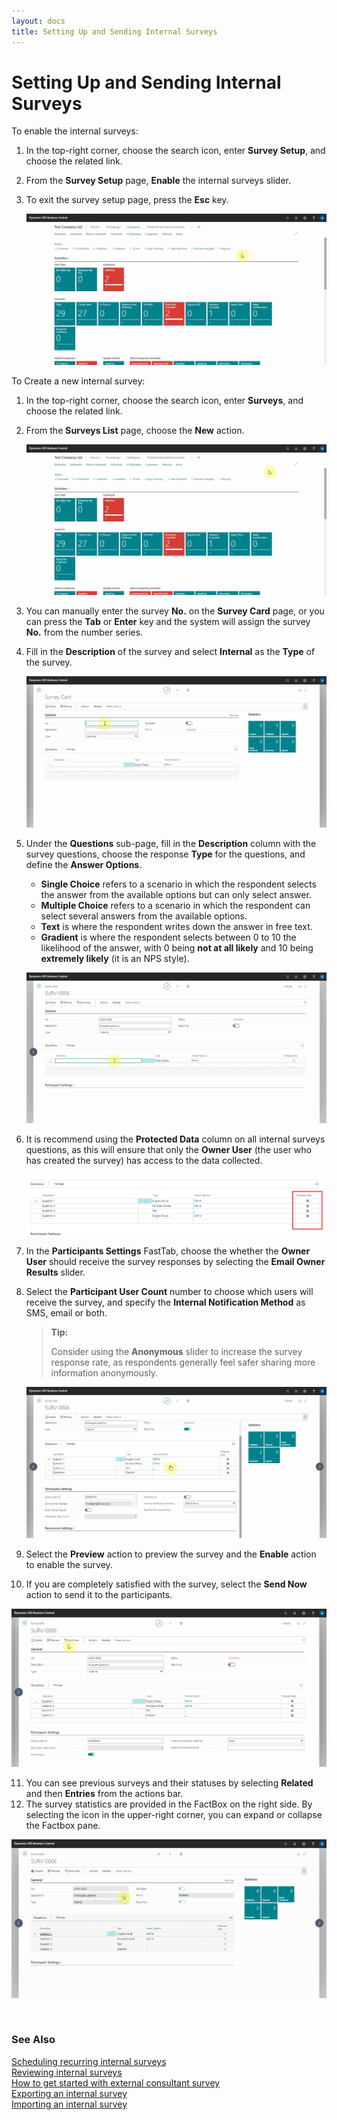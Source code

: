 ```yaml
---
layout: docs
title: Setting Up and Sending Internal Surveys
---
```


# Setting Up and Sending Internal Surveys

To enable the internal surveys:
1. In the top-right corner, choose the search icon, enter **Survey Setup**, and choose the related link.
2. From the **Survey Setup** page, **Enable** the internal surveys slider.
3. To exit the survey setup page, press the **Esc** key.

   ![](media/garagehive-internal-surveys1.gif)

To Create a new internal survey:
1. In the top-right corner, choose the search icon, enter **Surveys**,  and choose the related link.
2. From the **Surveys List** page, choose the **New** action.

   ![](media/garagehive-internal-surveys01.gif)

3. You can manually enter the survey **No.** on the **Survey Card** page, or you can press the **Tab** or **Enter** key and the system will assign the survey **No.** from the number series.
4. Fill in the **Description** of the survey and select **Internal** as the **Type** of the survey.

   ![](media/garagehive-internal-surveys301.gif)

5. Under the **Questions** sub-page, fill in the **Description** column with the survey questions, choose the response **Type** for the questions, and define the **Answer Options**.
   - **Single Choice** refers to a scenario in which the respondent selects the answer from the available options but can only select answer.
   - **Multiple Choice** refers to a scenario in which the respondent can select several answers from the available options.
   - **Text** is where the respondent writes down the answer in free text.
   - **Gradient** is where the respondent selects between 0 to 10 the likelihood of the answer, with 0 being **not at all likely** and 10 being **extremely likely** (it is an NPS style).

   ![](media/garagehive-internal-surveys4.gif)

6. It is recommend using the **Protected Data** column on all internal surveys questions, as this will ensure that only the **Owner User** (the user who has created the survey) has access to the data collected.

   ![](media/garagehive-internal-surveys5.png)

7. In the **Participants Settings** FastTab, choose the whether the **Owner User** should receive the survey responses by selecting the **Email Owner Results** slider.
8. Select the **Participant User Count** number to choose which users will receive the survey, and specify the **Internal Notification Method** as SMS, email or both.

   > **Tip:**
   >
   > Consider using the **Anonymous** slider to increase the survey response rate, as respondents generally feel safer sharing more information anonymously.

   ![](media/garagehive-internal-surveys6.gif)

9. Select the **Preview** action to preview the survey and the **Enable** action to enable the survey.
10. If you are completely satisfied with the survey, select the **Send Now** action to send it to the participants.

   ![](media/garagehive-internal-surveys7.gif)

11. You can see previous surveys and their statuses by selecting **Related** and then **Entries** from the actions bar.
12. The survey statistics are provided in the FactBox on the right side. By selecting the icon in the upper-right corner, you can expand or collapse the Factbox pane.

   ![](media/garagehive-internal-surveys8.gif)

<br>

### **See Also**

[Scheduling recurring internal surveys](garagehive-scheduling-recurring-internal-surveys.html) \
[Reviewing internal surveys](reviewing-internal-surveys.html) \
[How to get started with external consultant survey](garagehive-how-to-get-started-with-external-consultant-survey.html) \
[Exporting an internal survey](garagehive-exporting-an-internal-survey.html) \
[Importing an internal survey](garagehive-importing-an-internal-survey.html)